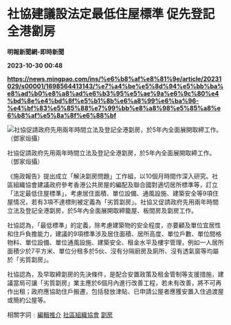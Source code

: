 # 社協建議設法定最低住屋標準 促先登記全港劏房
**明報新聞網-即時新聞**

**2023-10-30 00:48**

**https://news.mingpao.com/ins/%e6%b8%af%e8%81%9e/article/20231029/s00001/1698564413143/%e7%a4%be%e5%8d%94%e5%bb%ba%e8%ad%b0%e8%a8%ad%e6%b3%95%e5%ae%9a%e6%9c%80%e4%bd%8e%e4%bd%8f%e5%b1%8b%e6%a8%99%e6%ba%96-%e4%bf%83%e5%85%88%e7%99%bb%e8%a8%98%e5%85%a8%e6%b8%af%e5%8a%8f%e6%88%bf**

![社協促請政府先用兩年時間立法及登記全港劏房，於5年內全面展開取締工作。（鄧家烜攝）](https://fs.mingpao.com/ins/20231029/s00001/c73f12edf9ad369ab2c7d72a9809c588.jpg)

社協促請政府先用兩年時間立法及登記全港劏房，於5年內全面展開取締工作。（鄧家烜攝）

《施政報告》提出成立「解決劏房問題」工作組，以10個月時間作深入研究。社區組織協會建議政府參考香港公共房屋的編配及聯合國對適切居所標準等，訂立「法定最低住屋標準」，考慮居住面積、單位設備、通風設施、建築安全等9項住屋情况，若有3項不達標則被定義為「劣質劏房」。社協又促請政府先用兩年時間立法及登記全港劏房，於5年內全面展開取締籠屋、板間房及劏房工作。

社協認為，「最低標準」的定義，除考慮建築物的安全程度，亦要顧及單位宜居性和住戶負擔能力，建議的9項標準涉及居住面積、居所高度、單位戶數、單位間格物料、單位設備、單位通風設施、建築安全、租金水平及樓宇管理，例如一人居所面積少於7平方米、單位分租多於5伙、沒有分隔廚房及廁所、沒有透氣窗等均屬於「劣質劏房」。

社協認為，及早取締劏房的先決條件，是配合安置政策及租金管制等支援措施，建議當局可讓「劣質劏房」業主應於6個月內進行改善工程，若未有改善，將不可再作出租；政府應協助住戶搬遷，包括發放津貼、已申請公屋者應獲安置入住過渡屋或簡約公屋等。

相關字詞﹕[編輯推介](https://news.mingpao.com/ins/%e6%b8%af%e8%81%9e/article/20231029/s00001/php/search2.php?pnssection=all&inssection=all&searchtype=A&keywords=%E7%B7%A8%E8%BC%AF%E6%8E%A8%E4%BB%8B) [社區組織協會](https://news.mingpao.com/ins/%e6%b8%af%e8%81%9e/article/20231029/s00001/php/search2.php?pnssection=all&inssection=all&searchtype=A&keywords=%E7%A4%BE%E5%8D%80%E7%B5%84%E7%B9%94%E5%8D%94%E6%9C%83) [劏房](https://news.mingpao.com/ins/%e6%b8%af%e8%81%9e/article/20231029/s00001/php/search2.php?pnssection=all&inssection=all&searchtype=A&keywords=%E5%8A%8F%E6%88%BF)